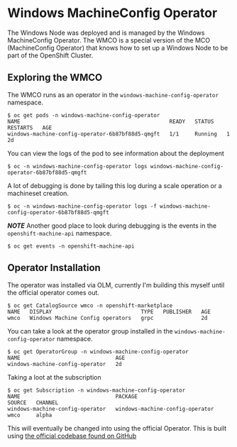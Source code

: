 # Windows MachineConfig Operator

The Windows Node was deployed and is managed by the Windows MachineConfig Operator. The WMCO is a special version of the MCO (MachineConfig Operator) that knows how to set up a Windows Node to be part of the OpenShift Cluster.

## Exploring the WMCO

The WMCO runs as an operator in the `windows-machine-config-operator` namespace. 

```shell
$ oc get pods -n windows-machine-config-operator 
NAME                                               READY   STATUS    RESTARTS   AGE
windows-machine-config-operator-6b87bf88d5-qmgft   1/1     Running   1          2d
```

You can view the logs of the pod to see information about the deployment

```shell
$ oc -n windows-machine-config-operator logs windows-machine-config-operator-6b87bf88d5-qmgft
```

A lot of debugging is done by tailing this log during a scale operation or a machineset creation.

```shell
$ oc -n windows-machine-config-operator logs -f windows-machine-config-operator-6b87bf88d5-qmgft
```

*__NOTE__* Another good place to look during debugging is the events in the `openshift-machine-api` namespace.

```shell
$ oc get events -n openshift-machine-api 
```

## Operator Installation

The operator was installed via OLM, currently I'm building this myself until the official operator comes out.

```shell
$ oc get CatalogSource wmco -n openshift-marketplace 
NAME   DISPLAY                            TYPE   PUBLISHER   AGE
wmco   Windows Machine Config operators   grpc               2d
```

You can take a look at the operator group installed in the `windows-machine-config-operator` namespace.

```shell
$ oc get OperatorGroup -n windows-machine-config-operator 
NAME                              AGE
windows-machine-config-operator   2d
```

Taking a loot at the subscription

```shell
$ oc get Subscription -n windows-machine-config-operator 
NAME                              PACKAGE                           SOURCE   CHANNEL
windows-machine-config-operator   windows-machine-config-operator   wmco     alpha
```

This will eventually be changed into using the official Operator. This is built using [the official codebase found on GitHub](https://github.com/openshift/windows-machine-config-operator)
